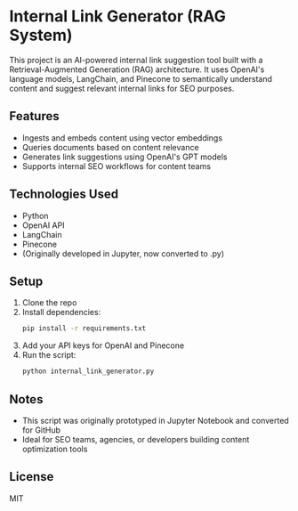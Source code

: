 # Internal Link Generator (RAG System)

This project is an AI-powered internal link suggestion tool built with a Retrieval-Augmented Generation (RAG) architecture. It uses OpenAI's language models, LangChain, and Pinecone to semantically understand content and suggest relevant internal links for SEO purposes.

## Features

- Ingests and embeds content using vector embeddings
- Queries documents based on content relevance
- Generates link suggestions using OpenAI's GPT models
- Supports internal SEO workflows for content teams

## Technologies Used

- Python
- OpenAI API
- LangChain
- Pinecone
- (Originally developed in Jupyter, now converted to .py)

## Setup

1. Clone the repo
2. Install dependencies:
    ```bash
    pip install -r requirements.txt
    ```
3. Add your API keys for OpenAI and Pinecone
4. Run the script:
    ```bash
    python internal_link_generator.py
    ```

## Notes

- This script was originally prototyped in Jupyter Notebook and converted for GitHub
- Ideal for SEO teams, agencies, or developers building content optimization tools

## License

MIT
